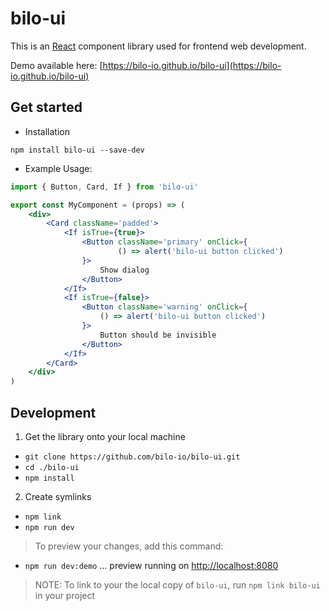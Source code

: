 # bilo-ui

This is an [React](https://reactjs.org/) component library used for frontend web development.

Demo available here: [https://bilo-io.github.io/bilo-ui](https://bilo-io.github.io/bilo-ui)

## Get started

- Installation

```
npm install bilo-ui --save-dev
```

- Example Usage:
```jsx
import { Button, Card, If } from 'bilo-ui'

export const MyComponent = (props) => (
    <div>
        <Card className='padded'>
            <If isTrue={true}>
                <Button className='primary' onClick={
                        () => alert('bilo-ui button clicked')
                }>
                    Show dialog
                </Button>
            </If>
            <If isTrue={false}>
                <Button className='warning' onClick={
                    () => alert('bilo-ui button clicked')
                }>
                    Button should be invisible
                </Button>
            </If>
        </Card>
    </div>
)
```

## Development

1) Get the library onto your local machine
- `git clone https://github.com/bilo-io/bilo-ui.git`
- `cd ./bilo-ui`
- `npm install`

2) Create symlinks

- `npm link`
- `npm run dev`

> To preview your changes, add this command:
- `npm run dev:demo` ... preview running on [http://localhost:8080](http://localhost:8080)

>NOTE: To link to your the local copy of `bilo-ui`, run `npm link bilo-ui` in your project


